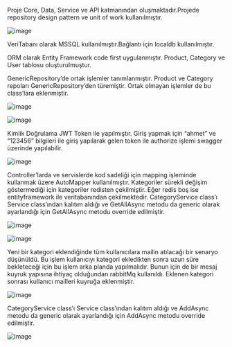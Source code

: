 Proje Core, Data, Service ve API katmanından oluşmaktadır.Projede repository design pattern ve unit of work kullanılmıştır.

  ![image](https://github.com/ahmetKM/ProductApp-Study/assets/34060992/fd6af3ce-91a9-4ef0-bd44-06ff009e562c)

VeriTabanı olarak MSSQL kullanılmıştır.Bağlantı için localdb kullanılmıştır.
 
ORM olarak Entity Framework code first uygulanmıştır. Product, Category ve User tablosu oluşturulmuştur.

GenericRepository’de ortak işlemler tanımlanmıştır. Product ve Category repoları GenericRepository’den türemiştir. Ortak olmayan işlemler de bu class’lara eklenmiştir.

 ![image](https://github.com/ahmetKM/ProductApp-Study/assets/34060992/bdc0e012-b867-44e6-a1b0-ea258de3c583)

![image](https://github.com/ahmetKM/ProductApp-Study/assets/34060992/619f0fa0-cd21-436a-aadd-d1b92f65a7b6)

Kimlik Doğrulama JWT Token ile yapılmıştır. Giriş yapmak için “ahmet” ve “123456” bilgileri ile giriş yapılarak gelen token ile authorize işlemi swagger üzerinde yapılabilir.
 
![image](https://im2.ezgif.com/tmp/ezgif-2-c7e2c83255.gif)


Controller’larda ve servislerde kod sadeliği için mapping işleminde kullanmak üzere AutoMapper kullanılmıştır.
Kategoriler sürekli değişim göstermediği için kategoriler redisten çekilmiştir. Eğer redis boş ise entityframework ile veritabanından çekilmektedir. 
CategoryService class’ı Service class’ından kalıtım aldığı ve GetAllAsync metodu da generic olarak ayarlandığı için GetAllAsync metodu override edilmiştir.

 ![image](https://github.com/ahmetKM/ProductApp-Study/assets/34060992/e28e00ad-851a-4387-9954-b3e1bccb36d5)

 ![image](https://github.com/ahmetKM/ProductApp-Study/assets/34060992/77e87981-f609-4e42-9d6c-e773d222ca59)


Yeni bir kategori eklendiğinde tüm kullanıcılara mailin atılacağı bir senaryo düşünüldü. 
Bu işlem kullanıcıyı kategori ekledikten sonra uzun süre bekleteceği için bu işlem arka planda yapılmalıdır. 
Bunun için de bir mesaj kuyruk yapısına ihtiyaç olduğundan rabbitMq kullanıldı.
Eklenen kategori sonrası kullanıcı mailleri kuyruğa eklenmiştir.

![image](https://github.com/ahmetKM/ProductApp-Study/assets/34060992/878913d5-1014-4411-91e1-9f21a31900a4)

 
CategoryService class’ı Service class’ından kalıtım aldığı ve AddAsync metodu da generic olarak ayarlandığı için AddAsync metodu override edilmiştir.
 
 ![image](https://github.com/ahmetKM/ProductApp-Study/assets/34060992/f00b7467-268e-430d-a49b-70594688d438)


